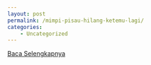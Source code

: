 ```yaml
---
layout: post
permalink: /mimpi-pisau-hilang-ketemu-lagi/
categories:
    - Uncategorized
---
```


[Baca Selengkapnya](/08)